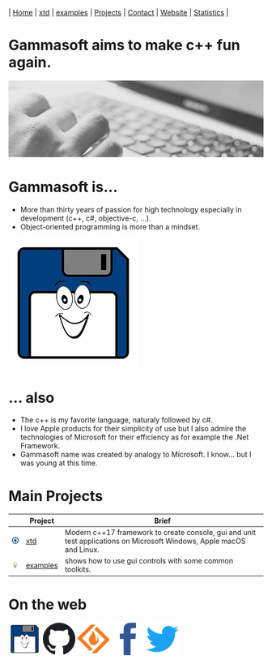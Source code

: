 | [Home](README.md) | [xtd](https://github.com/gammasoft71/xtd/tree/master/docs/home.md) | [examples](https://github.com/gammasoft71/examples/tree/master/README.md) | [Projects](https://sourceforge.net/u/gammasoft71) | [Contact](contact.md) | [Website](https://gammasoft71.wixsite.com/gammasoft) | [Statistics](statistics.md) |

# Gammasoft aims to make c++ fun again.
![background_img](pictures/gammasoft_background.jpg)

# Gammasoft is...

* More than thirty years of passion for high technology especially in development (c++, c#, objective-c, ...).
* Object-oriented programming is more than a mindset.

![background_img](pictures/gammasoft.png)

# ... also
* The c++ is my favorite language, naturaly followed by c#.
* I love Apple products for their simplicity of use but I also admire the technologies of Microsoft for their efficiency as for example the .Net Framework.
* Gammasoft name was created by analogy to Microsoft. I know... but I was young at this time.

# Main Projects

|                                                                                            | Project                                                                   | Brief                                                                                                           |
|--------------------------------------------------------------------------------------------|---------------------------------------------------------------------------|-----------------------------------------------------------------------------------------------------------------------|
|[![](pictures/xtd.png)](https://github.com/gammasoft71/xtd/tree/master/docs/home.md)        | [xtd](https://github.com/gammasoft71/xtd/tree/master/docs/home.md)        | Modern c++17 framework to create console, gui and unit test applications on Microsoft Windows, Apple macOS and Linux. |
|[![](pictures/examples.png)](https://github.com/gammasoft71/examples/tree/master/README.md) | [examples](https://github.com/gammasoft71/examples/tree/master/README.md) | shows how to use gui controls with some common toolkits.                                                              |

# On the web

[![gammasoft_img](pictures/gammasoft64.png)](https://gammasoft71.wixsite.com/gammasoft) [![github_img](pictures/github64.png)](https://github.com/gammasoft71) [![github_img](pictures/sourceforge64.png)](https://sourceforge.net/u/gammasoft71) [![facebook_img](pictures/facebook64.png)](https://www.facebook.com/gammasoft71) [![twitter_img](pictures/twitter64.png)](https://twitter.com/gammasoft71)
